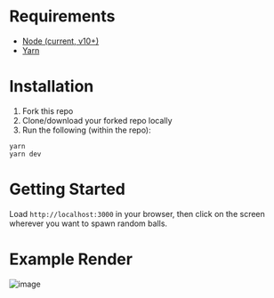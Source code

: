 # Requirements
- [Node (current, v10+)](https://nodejs.org/en/download/current/)
- [Yarn](https://yarnpkg.com/lang/en/docs/install/#mac-stable)

# Installation
1. Fork this repo
2. Clone/download your forked repo locally
3. Run the following (within the repo):
```
yarn
yarn dev
```

# Getting Started
Load `http://localhost:3000` in your browser, then click on the screen wherever you want to spawn random balls.

# Example Render
![image](https://user-images.githubusercontent.com/865416/56975516-9c86d980-6b36-11e9-964d-224f5f3585e4.png)
